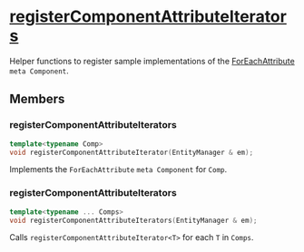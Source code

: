 # [registerComponentAttributeIterators](registerComponentAttributeIterators.hpp)

Helper functions to register sample implementations of the [ForEachAttribute](../components/meta/ForEachAttribute.md) `meta Component`.

## Members

### registerComponentAttributeIterators

```cpp
template<typename Comp>
void registerComponentAttributeIterator(EntityManager & em);
```

Implements the `ForEachAttribute` `meta Component` for `Comp`.

### registerComponentAttributeIterators

```cpp
template<typename ... Comps>
void registerComponentAttributeIterators(EntityManager & em);
```

Calls `registerComponentAttributeIterator<T>` for each `T` in `Comps`.
